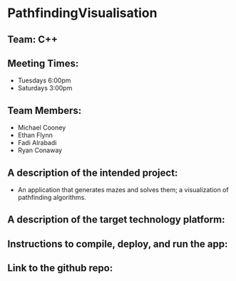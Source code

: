 # PathfindingVisualisation


## Team: C++ 

## Meeting Times: 
 - Tuesdays 6:00pm
 - Saturdays 3:00pm

## Team Members:
 - Michael Cooney
 - Ethan Flynn
 - Fadi Alrabadi
 - Ryan Conaway

## A description of the intended project:
 - An application that generates mazes and solves them; a visualization of pathfinding algorithms.

## A description of the target technology platform:
	
## Instructions to compile, deploy, and run the app:

## Link to the github repo:

